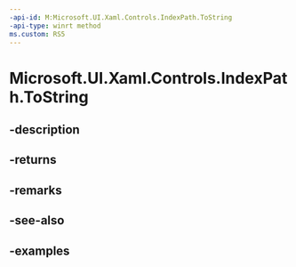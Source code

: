 ```yaml
---
-api-id: M:Microsoft.UI.Xaml.Controls.IndexPath.ToString
-api-type: winrt method
ms.custom: RS5
---
```


<!-- Method syntax.
public string IndexPath.ToString()
-->

# Microsoft.UI.Xaml.Controls.IndexPath.ToString

## -description

## -returns

## -remarks

## -see-also

## -examples

